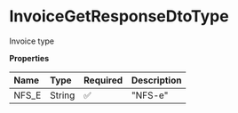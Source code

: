 # InvoiceGetResponseDtoType

Invoice type

**Properties**

| Name  | Type   | Required | Description |
| :---- | :----- | :------- | :---------- |
| NFS_E | String | ✅       | "NFS-e"     |

<!-- This file was generated by liblab | https://liblab.com/ -->
